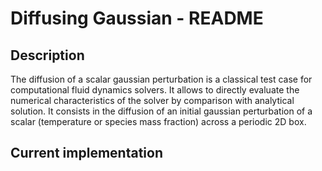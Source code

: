 Diffusing Gaussian - README
================================

Description
-----------

The diffusion of a scalar gaussian perturbation is a classical test case for computational fluid dynamics solvers. It allows to directly evaluate the numerical characteristics of the solver by comparison with analytical solution. It consists in the diffusion of an initial gaussian perturbation of a scalar (temperature or species mass fraction) across a periodic 2D box. 

Current implementation
----------------------


